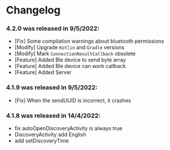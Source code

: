 # Changelog

### **4.2.0** was released in 9/5/2022:
- [Fix] Some compilation warnings about bluetooth permissions
- [Modify] Upgrade `Kotlin` and `Gradle` versions
- [Modify] Mark `ConnectionResultCallback` obsolete
- [Feature] Added Ble device to send byte array
- [Feature] Added Ble device can work callback
- [Feature] Added Server

### **4.1.9** was released in 9/5/2022:
- [Fix] When the sendUUID is incorrect, it crashes

### **4.1.8** was released in 14/4/2022:
- fix autoOpenDiscoveryActivity is always true
- DiscoveryActivity add English
- add setDiscoveryTime